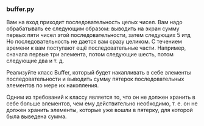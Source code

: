 ### buffer.py
Вам на вход приходит последовательность целых чисел. Вам надо обрабатывать ее следующим образом: выводить на экран сумму первых пяти чисел этой последовательности, затем следующих 5 итд
Но последовательность не дается вам сразу целиком. С течением времени к вам поступают ещё последовательные части. Например, сначала первые три элемента, потом следующие шесть, потом следующие два и т. д.

Реализуйте класс Buffer, который будет накапливать в себе элементы последовательности и выводить сумму пятерок последовательных элементов по мере их накопления.

Одним из требований к классу является то, что он не должен хранить в себе больше элементов, чем ему действительно необходимо, т. е. он не должен хранить элементы, которые уже вошли в пятерку, для которой была выведена сумма.